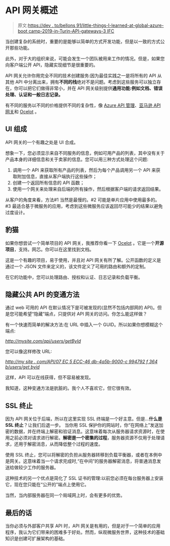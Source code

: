 # API 网关概述

> 原文:[https://dev . to/bellons 91/little-things-I-learned-at-global-azure-boot camp-2019-in-Turin-API-gateways-3 IFC](https://dev.to/bellons91/few-things-i-learned-at-global-azure-bootcamp-2019-in-turin-api-gateways-3ifc)

当创建复杂的系统时，重要的是能够以简单的方式开发功能，但是以一致的方式公开那些功能。

此外，对于大的组织来说，可能会发生一个团队被用来工作的情况。但是，如果您向客户端公开 API，隐藏实现细节是很重要的。

API 网关允许你用完全不同的技术创建服务:因为最佳实践之一是将所有的 API 从其他 API 中分离出来，拥有**不同的栈**绝对不是问题。考虑到这些服务可以独立存在，你可以把它们做得非常小，并在 API 网关级别提供**通用功能:例如文档、错误处理、认证和一般日志记录。**

有不同的服务以不同的价格提供不同的复杂性，像 [Azure API 管理](https://azure.microsoft.com/en-us/services/api-management/)、[亚马逊 API 网关](https://aws.amazon.com/api-gateway/)和 [Ocelot](https://github.com/ThreeMammals/Ocelot) 。

## [](#ui-composition)UI 组成

API 网关的一个有趣之处是 UI 合成。

想象一下，您必须显示来自不同服务的信息，例如可用产品的列表，其中没有关于产品本身的详细信息和关于卖家的信息。您可以用三种方式处理这个问题:

1.  调用一个 API 来获取所有产品的列表，然后为每个产品调用另一个 API 来获取附加信息，直接从客户端执行这些操作；
2.  创建一个返回所有信息的 API 函数；
3.  使用一个网关来处理来自后端的所有操作，然后根据客户端的请求返回结果。

从客户的角度来看，方法#1 当然是最慢的。#2 可能是单片应用中使用最多的。#3 最适合基于微服务的应用，考虑到这些微服务应该返回尽可能少的结果以避免过度设计。

## [](#ocelot)豹猫

如果你想尝试一个简单项目的 API 网关，我推荐你看一下 [Ocelot](https://github.com/ThreeMammals/Ocelot) 。它是一个**开源项目**，支持。网芯。你可以在这里找到文档。

这是一个有趣的项目，易于使用，并且对 API 网关有所了解。公开函数的定义是通过一个 JSON 文件来定义的，该文件定义了可用的路由和额外的定制。

在它的功能中，您可以处理路由、授权和认证、日志记录和负载平衡。

## [](#workaround-for-hiding-public-apis)隐藏公共 API 的变通方法

通过 web 可用的 API 在默认情况下是可被发现的(显然不包括内部网的 API)。但是您可能希望“隐藏”端点，只提供对 API 网关的访问。你怎么能这样做？

有一个快速而简单的解决方法:在 URL 中插入一个 GUID。所以如果你想模糊这个端点:

*http://mysite.com/api/users/getById*

您可以像这样修改 URL:

*[http://my site . com/API/07 EC 5 ECC-46 db-4a5b-9000-c 994792 f 364 b/users/get byid](http://mysite.com/api/07ec5ecc-46db-4a5b-9000-c994792f364b/users/getById)*

这样，API 可以在线获得，但不容易被发现。

我知道，这种变通方法是肮脏的。我个人不喜欢它，但它很有效。

## [](#ssl-termination)SSL 终止

因为 API 网关位于后端，所以在这里实现 SSL 终端是一个好主意。但是...**什么是 SSL 终止**？让我们后退一步。
当你用 SSL 保护你的网站时，你“在网络上”发送加密的数据，并在终端上解密和验证消息。这意味着每次从服务器请求资源时，在使用之前必须对请求进行解密。**解密是一个密集的过程**，服务器资源不仅用于处理请求，还用于解密消息，从而降低整个过程的速度。

使用 SSL 终止，您可以将解密的负担从服务器转移到负载平衡器，或者在本例中是网关。这意味着当一个请求完成时,“在中间”的服务器解密消息，将普通消息发送给做较少工作的服务器。

这种技术的另一个优点是简化了 SSL 证书的管理:以前您必须在每台服务器上安装它，现在您只能在“公开的”端点上使用它。

当然，当内部服务器在同一个局域网上时，会有更多的优势。

## [](#final-words)最后的话

当你必须与外部客户共享 API 时，API 网关是有用的，但是对于一个简单的应用程序，我认为它们带来的困难多于好处。然而，纵观微服务世界，这种技术的基础知识是创建可扩展架构的基础。